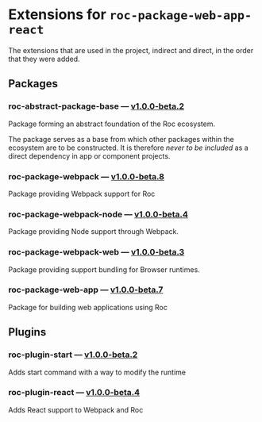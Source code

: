 # Extensions for `roc-package-web-app-react`

The extensions that are used in the project, indirect and direct, in the order that they were added.

## Packages
### roc-abstract-package-base — [v1.0.0-beta.2](https://www.npmjs.com/package/roc-abstract-package-base)
Package forming an abstract foundation of the Roc ecosystem.

The package serves as a base from which other packages within the ecosystem are to be constructed.
It is therefore _never to be included_ as a direct dependency in app or component projects.

### roc-package-webpack — [v1.0.0-beta.8](https://www.npmjs.com/package/roc-package-webpack)
Package providing Webpack support for Roc

### roc-package-webpack-node — [v1.0.0-beta.4](https://www.npmjs.com/package/roc-package-webpack-node)
Package providing Node support through Webpack.

### roc-package-webpack-web — [v1.0.0-beta.3](https://www.npmjs.com/package/roc-package-webpack-web)
Package providing support bundling for Browser runtimes.

### roc-package-web-app — [v1.0.0-beta.7](https://www.npmjs.com/package/roc-package-web-app)
Package for building web applications using Roc

## Plugins
### roc-plugin-start — [v1.0.0-beta.2](https://www.npmjs.com/package/roc-plugin-start)
Adds start command with a way to modify the runtime

### roc-plugin-react — [v1.0.0-beta.4](https://www.npmjs.com/package/roc-plugin-react)
Adds React support to Webpack and Roc
